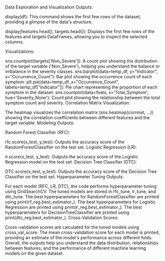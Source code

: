Data Exploration and Visualization Outputs:

display(df): This command shows the first few rows of the dataset, providing a glimpse of the data's structure.

display(features.head(), targets.head()): Displays the first few rows of the features and targets DataFrames, allowing you to inspect the selected columns.

Visualizations:

sns.countplot(targets['Non_Severe']): A count plot showing the distribution of the target variable ('Non_Severe'), helping you understand the balance or imbalance in the severity classes.
sns.barplot(data=temp_df, y="Indicator", x="Occurrence_Count"): Bar plot showing the occurrence count of each symptom.
plt.pie(data=temp_df, x="Occurrence_Count", labels=temp_df["Indicator"]): Pie chart representing the proportion of each symptom in the dataset.
sns.countplot(data=feats, x='Total_Symptom', hue='Severity_None'): Count plot showing the relationship between the total symptom count and severity.
Correlation Matrix Visualization:

The heatmap visualizes the correlation matrix (sns.heatmap(corrmat, ...)) showing the correlation coefficients between different features and the target variable.
Modeling Outputs:

Random Forest Classifier (RFC):

rfc.score(x_test, y_test): Outputs the accuracy score of the RandomForestClassifier on the test set.
Logistic Regression (LR):

lr.score(x_test, y_test): Outputs the accuracy score of the Logistic Regression model on the test set.
Decision Tree Classifier (DTC):

DTC.score(x_test, y_test): Outputs the accuracy score of the Decision Tree Classifier on the test set.
Hyperparameter Tuning Outputs:

For each model (RFC, LR, DTC), the code performs hyperparameter tuning using GridSearchCV. The tuned models are stored in rfc_tune, lr_tune, and dtc_tune.
The best hyperparameters for RandomForestClassifier are printed using print(rf_reg.best_estimator_).
The best hyperparameters for Logistic Regression are printed using print(lr_reg.best_estimator_).
The best hyperparameters for DecisionTreeClassifier are printed using print(dtc_reg.best_estimator_).
Cross-Validation Scores:

Cross-validation scores are calculated for the tuned models using cross_val_score.
The mean cross-validation score for each model is printed, providing an estimate of the model's performance across different folds.
Overall, the outputs help you understand the data distribution, relationships between features, and the performance of different machine learning models on the given dataset.
